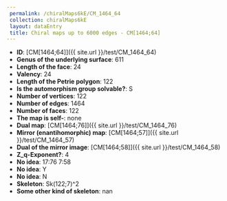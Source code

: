 ```yaml
--- 
 permalink: /chiralMaps6kE/CM_1464_64 
 collection: chiralMaps6kE
 layout: dataEntry
 title: Chiral maps up to 6000 edges - CM[1464;64]
---
```


- **ID**: [CM[1464;64]]({{ site.url }}/test/CM_1464_64)
- **Genus of the underlying surface**: 611
- **Length of the face**: 24
- **Valency**: 24
- **Length of the Petrie polygon**: 122
- **Is the automorphism group solvable?**: S
- **Number of vertices**: 122
- **Number of edges**: 1464
- **Number of faces**: 122
- **The map is self-**: none
- **Dual map**: [CM[1464;76]]({{ site.url }}/test/CM_1464_76)
- **Mirror (enantihomorphic) map**: [CM[1464;57]]({{ site.url }}/test/CM_1464_57)
- **Dual of the mirror image**: [CM[1464;58]]({{ site.url }}/test/CM_1464_58)
- **Z_q-Exponent?**: 4
- **No idea**:  17:76 7:58
- **No idea**: Y
- **No idea**: N
- **Skeleton**: Sk(122;7)^2
- **Some other kind of skeleton**: nan
